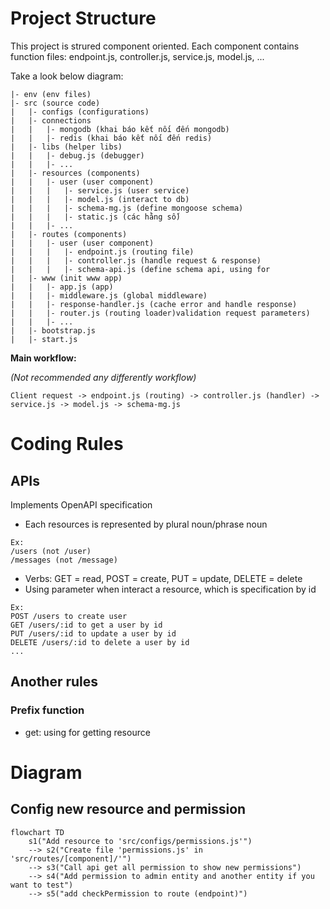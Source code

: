 # Project Structure
This project is strured component oriented. Each component contains function files: endpoint.js, controller.js, service.js, model.js, ...

Take a look below diagram:
```
|- env (env files)
|- src (source code)
|   |- configs (configurations)
|   |- connections
|   |   |- mongodb (khai báo kết nối đến mongodb)
|   |   |- redis (khai báo kết nối đến redis)
|   |- libs (helper libs)
|   |   |- debug.js (debugger)
|   |   |- ...
|   |- resources (components)
|   |   |- user (user component)
|   |   |   |- service.js (user service)
|   |   |   |- model.js (interact to db)
|   |   |   |- schema-mg.js (define mongoose schema)
|   |   |   |- static.js (các hằng số)
|   |   |- ...
|   |- routes (components)
|   |   |- user (user component)
|   |   |   |- endpoint.js (routing file)
|   |   |   |- controller.js (handle request & response)
|   |   |   |- schema-api.js (define schema api, using for 
|   |- www (init www app)
|   |   |- app.js (app)
|   |   |- middleware.js (global middleware)
|   |   |- response-handler.js (cache error and handle response)
|   |   |- router.js (routing loader)validation request parameters)
|   |   |- ...
|   |- bootstrap.js
|   |- start.js
```

**Main workflow:**

*(Not recommended any differently workflow)*
```
Client request -> endpoint.js (routing) -> controller.js (handler) -> service.js -> model.js -> schema-mg.js
```

# Coding Rules
## APIs
Implements OpenAPI specification
- Each resources is represented by plural noun/phrase noun
```
Ex: 
/users (not /user)
/messages (not /message)
```
- Verbs: GET = read, POST = create, PUT = update, DELETE = delete
- Using parameter when interact a resource, which is specification by id
```
Ex:
POST /users to create user
GET /users/:id to get a user by id
PUT /users/:id to update a user by id
DELETE /users/:id to delete a user by id
...
```
## Another rules
### Prefix function
- get: using for getting resource


# Diagram
## Config new resource and permission
```mermaid
flowchart TD
    s1("Add resource to 'src/configs/permissions.js'")
    --> s2("Create file 'permissions.js' in 'src/routes/[component]/'")
    --> s3("Call api get all permission to show new permissions")
    --> s4("Add permission to admin entity and another entity if you want to test")
    --> s5("add checkPermission to route (endpoint)")
```
